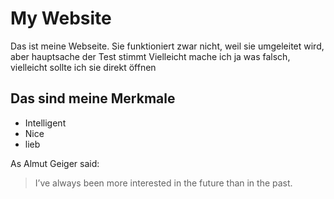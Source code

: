 # My Website
Das ist meine Webseite. Sie funktioniert zwar nicht, weil sie umgeleitet wird, aber hauptsache der Test stimmt Vielleicht mache ich ja was falsch, vielleicht sollte ich sie direkt öffnen

## Das sind meine Merkmale
* Intelligent
* Nice
* lieb

As Almut Geiger said:
> I’ve always been more interested
> in the future than in the past.